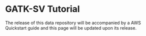 # GATK-SV Tutorial

The release of this data repository will be accompanied by a AWS Quickstart guide and this page will be updated upon its release.
